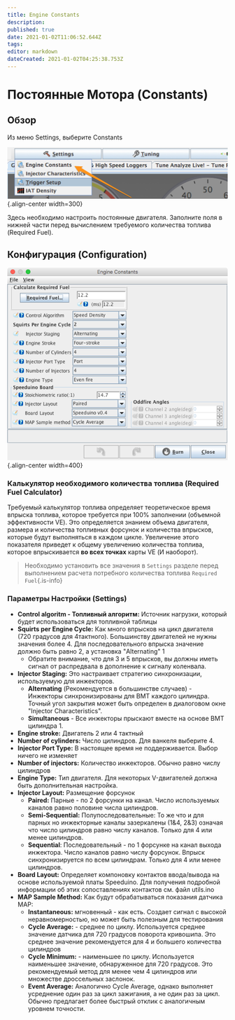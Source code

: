 ```yaml
---
title: Engine Constants
description: 
published: true
date: 2021-01-02T11:06:52.644Z
tags: 
editor: markdown
dateCreated: 2021-01-02T04:25:38.753Z
---
```


# Постоянные Мотора (Constants)
## Обзор

Из меню Settings, выберите Constants

![TS_8.png](/img/TunerStudio/TS_8.png){.align-center width=300}

Здесь необходимо настроить постоянные двигателя. Заполните поля в нижней части перед вычислением требуемого количества топлива (Required Fuel).

## Конфигурация (Configuration)

![engine.png](/img/constants/engine.png){.align-center width=400}

### Калькулятор необходимого количества топлива (Required Fuel Calculator)
Требуемый калькулятор топлива определяет теоретическое время впрыска топлива, которое требуется при 100% заполнении (объемной эффективности VE). Это определяется знанием объема двигателя, размера и количества топливных форсунок и количества впрысков, которые будут выполняться в каждом цикле. Увеличение этого показателя приведет к общему увеличению количества топлива, которое впрыскивается **во всех точках** карты VE (И наоборот).

> Необходимо установить все значения в `Settings` разделе перед выполнением расчета потребного количества топлива `Required Fuel`{.is-info}


### Параметры Настройки (Settings)
- **Control  algoritm - Топливный алгоритм:** Источник нагрузки, который будет использоваться для топливной таблицы
- **Squirts per Engine Cycle:** Как много впрысков на цикл двигателя (720 градусов для 4тактного). Большинству двигателей не нужны значения более 4. Для последовательного впрыска значение должно быть равно 2, а установка "Alternating" 1
  - Обратите внимание, что для 3 и 5 впрысков, вы должны иметь сигнал от распредвала в дополнение к сигналу коленвала.
- **Injector Staging:** Это настраивает стратегию синхронизации, используемую для инжекторов.
  - **Alternating** (Рекомендуется в большинстве случаев) - Инжекторы синхронизированы для ВМТ каждого цилиндра. Точный угол закрытия может быть определен в диалоговом окне "Injector Characteristics".
  - **Simultaneous** - Все инжекторы прыскают вместе на основе ВМТ цилиндра 1.
- **Engine stroke:** Двигатель 2 или 4 тактный
- **Number of cylinders:** Число цилиндров. Для ванкеля выберите 4.
- **Injector Port Type:** В настоящее время не поддерживается. Выбор ничего не изменяет
- **Number of injectors:** Количество инжекторов. Обычно равно числу цилиндров
- **Engine Type:** Тип двигателя. Для некоторых V-двигателей должна быть дополнительная настройка.
- **Injector Layout:** Размещение форсунок
  - **Paired:** Парные - по 2 форсунки на канал. Число используемых каналов равно половине числа цилиндров.
  - **Semi-Sequential:** Полупоследовательные: То же что и для парных но инжекторные каналы зазеркалены (1&4, 2&3) означая что число цилиндров равно числу каналов. Только для 4 или менее цилиндров.
  - **Sequential**: Последовательный - по 1 форсунке на канал выхода инжектора. Число каналов равно числу форсунок. Впрыск синхронизируется по всем цилиндрам. Только для 4 или менее цилиндров.
- **Board Layout:** Определяет компоновку контактов ввода/вывода на основе используемой платы Speeduino. Для получения подробной информации об этих сопоставлениях контактов см. файл utils.ino
- **MAP Sample Method:** Как будут обрабатываться показания датчика MAP:
  - **Instantaneous:** мгновенный - как есть. Создает сигнал с высокой неравномерностью, но может быть полезным для тестирования
  - **Cycle Average:** - среднее по циклу. Используется среднее значение датчика для 720 градусов поворота кривошипа. Это среднее значение рекомендуется для 4 и большего количества цилиндров
  - **Cycle Minimum:** - наименьшее по циклу. Используется наименьшее значение, обнаруженное для 720 градусов. Это рекомендуемый метод для менее чем 4 цилиндров или множестве дроссельных заслонок.
  - **Event Average:** Аналогично Cycle Average, однако выполняет усреднение один раз за цикл зажигания, а не один раз за цикл. Обычно предлагает более быстрый отклик с аналогичным уровнем точности.
